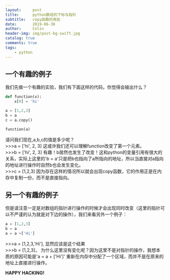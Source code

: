 ```yaml
---
layout:     post
title:      python数组的下标与指针
subtitle:   copy函数的用处
date:       2019-06-30
author:     Colin
header-img: img/post-bg-swift.jpg
catalog: true
comments: true
tags:
    - python
---
```

## 一个有趣的例子

我们先做一个有趣的实验，我们有下面这样的代码，你觉得会输出什么？

```python
def function(x):
    x[0] = 'hi'

a = [1,2,3]
b = a
c = a.copy()

function(a)
```
请问我们现在,a,b,c的值是多少呢？<br>
\>>>a = ['hi', 2, 3] 这或许我们还可以理解function改变了第一个元素。<br>
\>>>b = ['hi', 2, 3] 有趣！b居然也发生了改变！这和python的变量引用有很大的关系，实际上这里的'b = a'只是把b也指向了a所指向的地址，所以当直接对a指向的地址进行操作时自然b也会发生变化。<br>
\>>>c = [1,2,3] 因为存在这样的情况所以就会出现copy函数，它的作用正是在内存中复制一份，而不是直接指向。

## 另一个有趣的例子
但是请注意一定是对数组的指针进行操作的时候才会出现同时改变（这里的指针可以不严谨的认为就是对下边的操作），我们来看另外一个例子：

```python
a = [1,2,3]
b = a
a = a +['Hi']
```
\>>>a = [1,2,3,'Hi'], 显然应该是这个结果<br>
\>>>b = [1,2,3]， 为什么这里没有变化呢？因为这里不是对指针的操作，我想本质的原因可能是'a = a + ['Hi']' 重新在内存中分配了一个区域，而并不是在原来的地址上直接进行操作。

**HAPPY HACKING!**